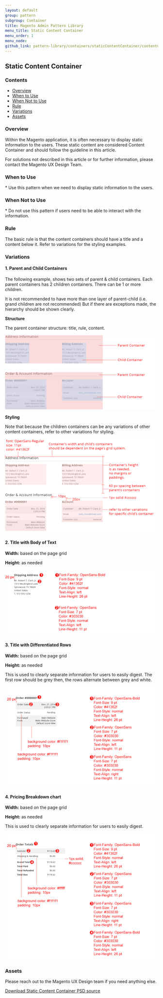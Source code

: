 ```yaml
---
layout: default
group: pattern
subgroup: Container
title: Magento Admin Pattern Library
menu_title: Static Content Container
menu_order: 1
menu_node: 
github_link: pattern-library/containers/staticContentContainer/contentContainer.md
---
```

<h2> Static Content Container </h2>

<h3> Contents </h3>

*	<a href="#overview">Overview</a>
*	<a href="#when-to-use">When to Use</a>
* <a href="#when-no-to-use">When Not to Use</a>
* <a href="#rule">Rule</a>
* <a href="#variations">Variations</a>
* <a href="#assets">Assets</a>



<h3 id="overview">Overview</h3>

Within the Magento application, it is often necessary to display static information to the users. These static content are considered Content Container and should follow the guideline in this article.

For solutions not described in this article or for further information, please contact the Magento UX Design Team.

<h3 id="when-to-use">When to Use</h3>
* Use this pattern when we need to display static information to the users. 

<h3 id="when-not-to-use">When Not to Use</h3>
* Do not use this pattern if users need to be able to interact with the information.

<h3 id="rule">Rule</h3>
The basic rule is that the content containers should have a title and a content below it. Refer to variations for the styling examples.

<h3 id="variations">Variations</h3>

#### 1. Parent and Child Containers

The following example, shows two sets of parent & child containers. Each parent containers has 2 children containers. There can be 1 or more children. 

It is not recommended to have more than one layer of parent-child (i.e. grand children are not recommended) But if there are exceptions made, the hierarchy should be shown clearly.

**Structure**

The parent container structure: title, rule, content.

<img src="img/Var1-structure.png">

**Styling**

Note that because the children containers can be any variations of other content containers, refer to other variations for styling.

<img src="img/Var1-style.png">

#### 2. Title with Body of Text

**Width:** based on the page grid

**Height:** as needed

<img src="img/Var2-style.png">

#### 3. Title with Differentiated Rows

**Width:** based on the page grid

**Height:** as needed

This is used to clearly separate information for users to easily digest. 
The first row should be grey then, the rows alternate between grey and white.

<img src="img/Var3-style.png">

#### 4. Pricing Breakdown chart

**Width:** based on the page grid

**Height:** as needed

This is used to clearly separate information for users to easily digest. 

<img src="img/Var4-style.png">


<h3 id="assets">Assets</h3>


Please reach out to the Magento UX Design team if you need anything else.

<a href="src/magento-static-content-container.psd">Download Static Content Container PSD source</a>

